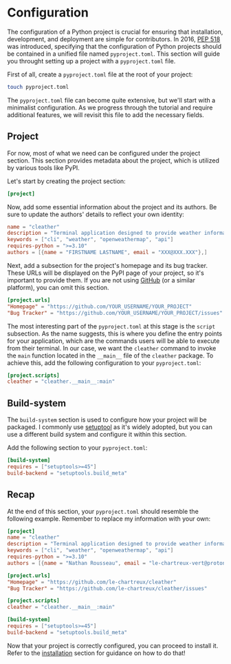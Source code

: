 # Configuration

The configuration of a Python project is crucial for ensuring that installation, development, and deployment are simple for contributors.
In 2016, [PEP 518](https://peps.python.org/pep-0518/) was introduced, specifying that the configuration of Python projects should be contained in a unified file named `pyproject.toml`.
This section will guide you throught setting up a project with a `pyproject.toml` file.

First of all, create a `pyproject.toml` file at the root of your project:

```sh
touch pyproject.toml
```

The `pyproject.toml` file can become quite extensive, but we'll start with a minimalist configuration.
As we progress through the tutorial and require additional features, we will revisit this file to add the necessary fields.

## Project

For now, most of what we need can be configured under the project section.
This section provides metadata about the project, which is utilized by various tools like PyPI.

Let's start by creating the project section:

```toml
[project]
```

Now, add some essential information about the project and its authors.
Be sure to update the authors' details to reflect your own identity:

```toml
name = "cleather"
description = "Terminal application designed to provide weather information for any location using the OpenWeatherMap API."
keywords = ["cli", "weather", "openweathermap", "api"]
requires-python = ">=3.10"
authors = [{name = "FIRSTNAME LASTNAME", email = "XXX@XXX.XXX"},]
```

Next, add a subsection for the project's homepage and its bug tracker.
These URLs will be displayed on the PyPI page of your project, so it's important to provide them.
If you are not using [GitHub](https://github.com/) (or a similar platform), you can omit this section.

```toml
[project.urls]
"Homepage" = "https://github.com/YOUR_USERNAME/YOUR_PROJECT"
"Bug Tracker" = "https://github.com/YOUR_USERNAME/YOUR_PROJECT/issues"
```

The most interesting part of the `pyproject.toml` at this stage is the `script` subsection.
As the name suggests, this is where you define the entry points for your application, which are the commands users will be able to execute from their terminal.
In our case, we want the `cleather` command to invoke the `main` function located in the `__main__` file of the `cleather` package.
To achieve this, add the following configuration to your `pyproject.toml`:

```toml
[project.scripts]
cleather = "cleather.__main__:main"
```

## Build-system

The `build-system` section is used to configure how your project will be packaged.
I commonly use [setuptool](https://setuptools.pypa.io/en/latest/userguide/pyproject_config.html) as it's widely adopted, but you can use a different build system and configure it within this section.

Add the following section to your `pyproject.toml`:

```toml
[build-system]
requires = ["setuptools>=45"]
build-backend = "setuptools.build_meta"
```

## Recap

At the end of this section, your `pyproject.toml` should resemble the following example.
Remember to replace my information with your own:

```toml
[project]
name = "cleather"
description = "Terminal application designed to provide weather information for any location using the OpenWeatherMap API."
keywords = ["cli", "weather", "openweathermap", "api"]
requires-python = ">=3.10"
authors = [{name = "Nathan Rousseau", email = "le-chartreux-vert@protonmail.com"},]

[project.urls]
"Homepage" = "https://github.com/le-chartreux/cleather"
"Bug Tracker" = "https://github.com/le-chartreux/cleather/issues"

[project.scripts]
cleather = "cleather.__main__:main"

[build-system]
requires = ["setuptools>=45"]
build-backend = "setuptools.build_meta"
```

Now that your project is correctly configured, you can proceed to install it.
Refer to the [installation](installation.md) section for guidance on how to do that!
